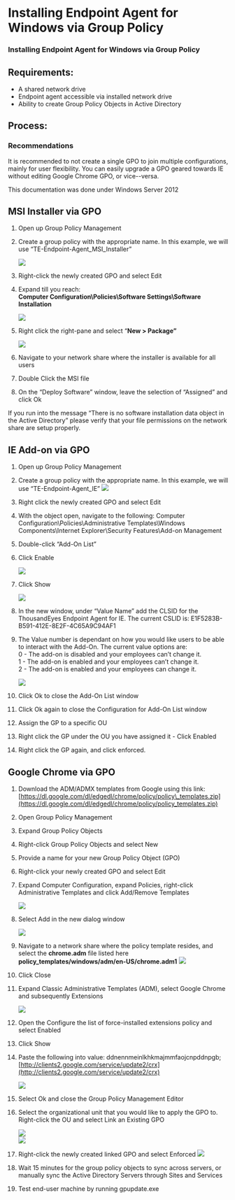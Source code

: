 # Installing Endpoint Agent for Windows via Group Policy

### Installing Endpoint Agent for Windows via Group Policy

## **Requirements:**

* A shared network drive
* Endpoint agent accessible via installed network drive
* Ability to create Group Policy Objects in Active Directory   

## **Process:**

### Recommendations

It is recommended to not create a single GPO to join multiple configurations, mainly for user flexibility. You can easily upgrade a GPO geared towards IE without editing Google Chrome GPO, or vice--versa.

This documentation was done under Windows Server 2012

## MSI Installer via GPO

1. Open up Group Policy Management
2. Create a group policy with the appropriate name. In this example, we will use “TE-Endpoint-Agent\_MSI\_Installer”

   ![](https://lh3.googleusercontent.com/pTaSJYdMLt4wyBC_jrEexwBnfDx2AUJq57S5Ovf8Mny0Bu0Is7dEQkq-NRHcy1BybDwygy1Dcg6TJE7e-wvVK7rZKjuN1EuSBbwByjSjmsvTnJdZHOBC68kc88fx6wVfR6wWDJJA)

3. Right-click the newly created GPO and select Edit
4. Expand till you reach:  
    **Computer Configuration\Policies\Software Settings\Software Installation**

   ![](https://lh4.googleusercontent.com/eJyfQWPLUlGIW30LpZGGIDWnVcOc2tqZB54WvqMja36McKAQMuUxQd6uSUFTXuUAxhpeFDkrgN2wW1QBoTO77dcUwPIRHpMaf7ka9Clxxs0e3qjW8trmioyI_2bic4J43ekMCb87)

5. Right click the right-pane and select “**New &gt; Package”**

   ![](https://lh5.googleusercontent.com/31vuOrtURnbCKkvVHzfw0ksHNgfIIUtKSZPxakmGNXnOG8fud3ftK8bvmhPJsTpJiDCoFbyi3VL8WSAojLqKgDDxj4I2KoNxeIGouJ8VcDwhkTf9rIVuaCk8GxG_rgfxkcXIgUGx)

6. Navigate to your network share where the installer is available for all users
7. Double Click the MSI file
8. On the “Deploy Software” window, leave the selection of “Assigned” and click Ok

If you run into the message “There is no software installation data object in the Active Directory” please verify that your file permissions on the network share are setup properly.

##  IE Add-on via GPO

1. Open up Group Policy Management
2. Create a group policy with the appropriate name. In this example, we will use “TE-Endpoint-Agent\_IE”  ![](https://lh5.googleusercontent.com/PwVGd5vraB_ByJQhs9XQ8VEaa1h4q_qETTbzBTzDVKfqW4Rq-cno6q1O4JY9kG1nc9wj93VfZwTybsvNJ7STNsYWClvwuweb8ushnKlZy5av6TjPMif4-zQWiN-kuqkqTp-f0Ped)
3. Right click the newly created GPO and select Edit
4. With the object open, navigate to the following:  Computer Configuration\Policies\Administrative Templates\Windows Components\Internet Explorer\Security Features\Add-on Management
5. Double-click “Add-On List”
6. Click Enable

   ![](https://lh5.googleusercontent.com/ABJdrSaGVo_Z_w3CdkKhWIjbdQStqxwz0IIoGQqxJQopRdWCfEX5TZzgZdFdcdB1Y9bpVbxj7kTq3Eny5pb45uDhU5smnLxHCK55GLQXCCihJ_BBRfWjrD8hgS40rthXO01iAFE0)

7. Click Show

   ![](https://lh4.googleusercontent.com/BsG_7WBCmUYv5KdrRfT_GTuBbMylHqgDOLrSk60bRLONOb0cFDqvsljSQocmhkHE8s8jXtBtPNUNn6dXUO6JZO3MyJm_SLoUKPYQrDwyTYepbCViRP1M6E_N8TQhNQ0U5otON-FV)

8. In the new window, under “Value Name” add the CLSID for the ThousandEyes Endpoint Agent for IE. The current CSLID is: E1F5283B-B591-412E-8E2F-4C65A9C94AF1
9. The Value number is dependant on how you would like users to be able to interact with the Add-On. The current value options are:  
    0 - The add-on is disabled and your employees can’t change it.  
    1 - The add-on is enabled and your employees can’t change it.  
    2 - The add-on is enabled and your employees can change it.

   ![](https://lh3.googleusercontent.com/-OCBqt5OvxpsjMKIjNEAKkTtmw8qORxFdtlVVALEHlY-GmsJFQ0pPk-pt7iu-6-cSgx6nyfqa610bztzBixoxmuJoMBfxL7gvlfZCJTeIU77nSdQhOg2pJ70iq1S6CJVR1_aK8En)

10. Click Ok to close the Add-On List window
11. Click Ok again to close the Configuration for Add-On List window
12. Assign the GP to a specific OU
13. Right click the GP under the OU you have assigned it - Click Enabled
14. Right click the GP again, and click enforced.

## Google Chrome via GPO

1. Download the ADM/ADMX templates from Google using this link: [https://dl.google.com/dl/edgedl/chrome/policy/policy\_templates.zip](https://dl.google.com/dl/edgedl/chrome/policy/policy_templates.zip)
2. Open Group Policy Management
3. Expand Group Policy Objects
4. Right-click Group Policy Objects and select New
5. Provide a name for your new Group Policy Object \(GPO\)
6. Right-click your newly created GPO and select Edit
7. Expand Computer Configuration, expand Policies, right-click Administrative Templates and click Add/Remove Templates

   ![](https://lh3.googleusercontent.com/c8V4DRfPTCNEFOR4vX7dEIGr4keWuj--nyOt4VdO91R75rDkGS-IxZ-jggMWCf_iCKI3XBFmtYPC36FMT1XWGyKnd6_7Gr_tjAn0noTwH73CGlhAn-3yNupPldXJEvAvVEiJtEq5)

8. Select Add in the new dialog window

   ![](https://lh6.googleusercontent.com/KchD2BMwxyZnYxZbhttOqQX2Z1_kLiminileiTQd2LnSWwqnGG5drGdnq-H8d1gU7FxkZvCJxwCpMatjxX0VkA01nORqE1Psk5c8xKjws7gPIsA6pfGGMDczjDsqfDJobZjbaTRz)

9. Navigate to a network share where the policy template resides, and select the **chrome.adm** file listed here **policy\_templates/windows/adm/en-US/chrome.adm1**  ![](https://lh5.googleusercontent.com/Bmeid11ef2FG3EXPm4RWvrSZQjriWJxaURTmNMFk9jnFWpQBLEX7-YEh00F5iCIUCJfrvHitw7gvh19lOpxyNxr1dgtAnJtlIUZU7BNMn6vv_4Zkhn9Ay1KV7itFbvIKW9vmYddM)
10. Click Close
11. Expand Classic Administrative Templates \(ADM\), select Google Chrome and subsequently Extensions

    ![](https://lh3.googleusercontent.com/QlspjyO6O3cEpfjjLyrIn6WcF8OWQBATe-PtMGr9faLhXuwYdjaChIRHHEL6k5c3B2TZl8RJJ1Ll3yzlIeMQvMK11QotwKvvBJ1b34cNzGf1cf1BPqpIZuh91HW9SOwPuohad2a-)

12. Open the Configure the list of force-installed extensions policy and select Enabled
13. Click Show
14. Paste the following into value: ddnennmeinlkhkmajmmfaojcnpddnpgb;[http://clients2.google.com/service/update2/crx](http://clients2.google.com/service/update2/crx)

    ![](https://lh3.googleusercontent.com/eCi7V3sCkeMPjqcvEn_anomH9CnZEY1GrJ49cwB1F0xL51TJ8iam5i12SBuogtrYxEx9fTBBN_rNdTkD-QaN8wc4aLitkI0MA8UpTF-wg3wukxFO4hvo3vT6L4roh0D6YH-sHkQZ)

15. Select Ok and close the Group Policy Management Editor
16. Select the organizational unit that you would like to apply the GPO to. Right-click the OU and select Link an Existing GPO

     ![](https://lh4.googleusercontent.com/QerBfJMRtMqCJkUsp_aQxcyNICK2Dp1jwZU0OoCP6TFoduBYMOP-BHlCtwQ3NstlGlzcTwig8KFIP_zRAeeTB3XKgIlIvSy08Upa8kiFjlsYEIpfKZYM3yHhcUc8cDhFp9atsvHQ)  
     ![](https://lh3.googleusercontent.com/kKxQPfyZPohMenfvJGKy8yjRdgAnP-p0RUjvra0OFGHHNMqQGl1oH_231OhlRrUWD882BQMX0qMIjX3zRz27tsHi7J18E1RSRzg86JLeEJggnXAx4MUlQS2CZp2uGCs3mOeuIoxA)

17. Right-click the newly created linked GPO and select Enforced  ![](https://lh5.googleusercontent.com/BoeY_1pTb9yLtnO8e81ZGhjpaQnc_71zMmksN4rxfzLeC1MBrrjaofdoyS3Yxg-_Pt0J8HfJ7XHh7nfVIlwxUCr6676-ELbkNlGGK2MI8cQDPJubd6Epmq9OnSwD9AvZuwOkTZ_n)
18. Wait 15 minutes for the group policy objects to sync across servers, or manually sync the Active Directory Servers through Sites and Services
19. Test end-user machine by running gpupdate.exe

